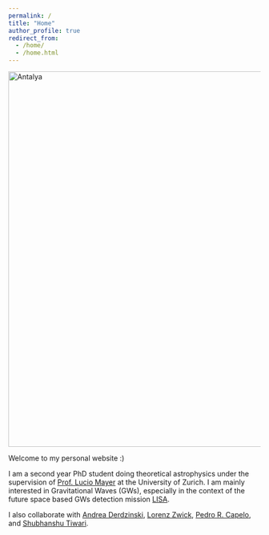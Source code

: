 ```yaml
---
permalink: /
title: "Home"
author_profile: true
redirect_from: 
  - /home/
  - /home.html
---
```



<img class="img-responsive" src="https://muditgarg96.github.io/images/Profile2.jpg" title="Antalya" width="750">

Welcome to my personal website :)

I am a second year PhD student doing theoretical astrophysics under the supervision of <a href = "https://www.ics.uzh.ch/en/research/research-groups/Lucio-Mayer.html">Prof. Lucio Mayer</a> at the University of Zurich. I am mainly interested in Gravitational Waves (GWs), especially in the context of the future space based GWs detection mission <a href= "https://www.elisascience.org/">LISA</a>. 

I also collaborate with <a href="https://www.ics.uzh.ch/~aderdz/">Andrea Derdzinski</a>, <a href="https://lorenzzwick96.github.io/">Lorenz Zwick</a>, <a href="https://www.ics.uzh.ch/~pcapelo/">Pedro R. Capelo</a>, and <a href="https://www.physik.uzh.ch/en/groups/jetzer/People/Shubhanshu-Tiwari.html">Shubhanshu Tiwari</a>.
